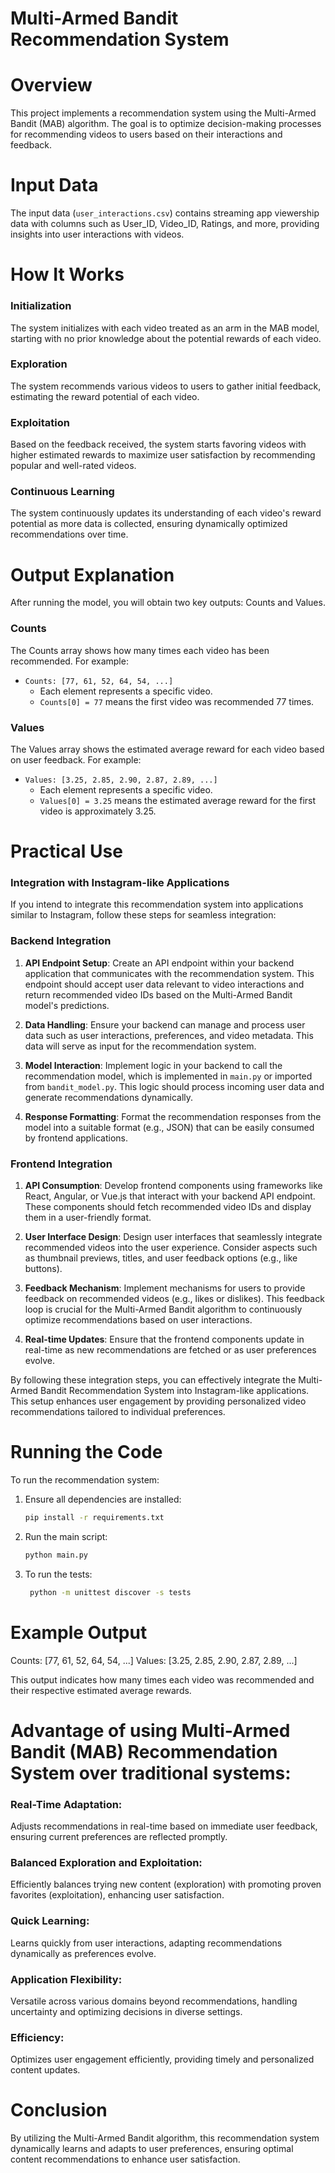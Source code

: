 # Multi-Armed Bandit Recommendation System

# Overview
This project implements a recommendation system using the Multi-Armed Bandit (MAB) algorithm. The goal is to optimize decision-making processes for recommending videos to users based on their interactions and feedback.

# Input Data
The input data (`user_interactions.csv`) contains streaming app viewership data with columns such as User_ID, Video_ID, Ratings, and more, providing insights into user interactions with videos.

# How It Works

### Initialization

The system initializes with each video treated as an arm in the MAB model, starting with no prior knowledge about the potential rewards of each video.

### Exploration

The system recommends various videos to users to gather initial feedback, estimating the reward potential of each video.

### Exploitation

Based on the feedback received, the system starts favoring videos with higher estimated rewards to maximize user satisfaction by recommending popular and well-rated videos.

### Continuous Learning

The system continuously updates its understanding of each video's reward potential as more data is collected, ensuring dynamically optimized recommendations over time.

# Output Explanation

After running the model, you will obtain two key outputs: Counts and Values.

### Counts

The Counts array shows how many times each video has been recommended. For example:
- `Counts: [77, 61, 52, 64, 54, ...]`
  - Each element represents a specific video.
  - `Counts[0] = 77` means the first video was recommended 77 times.

### Values

The Values array shows the estimated average reward for each video based on user feedback. For example:
- `Values: [3.25, 2.85, 2.90, 2.87, 2.89, ...]`
  - Each element represents a specific video.
  - `Values[0] = 3.25` means the estimated average reward for the first video is approximately 3.25.

# Practical Use

### Integration with Instagram-like Applications

If you intend to integrate this recommendation system into applications similar to Instagram, follow these steps for seamless integration:

### Backend Integration

1. **API Endpoint Setup**: Create an API endpoint within your backend application that communicates with the recommendation system. This endpoint should accept user data relevant to video interactions and return recommended video IDs based on the Multi-Armed Bandit model's predictions.

2. **Data Handling**: Ensure your backend can manage and process user data such as user interactions, preferences, and video metadata. This data will serve as input for the recommendation system.

3. **Model Interaction**: Implement logic in your backend to call the recommendation model, which is implemented in `main.py` or imported from `bandit_model.py`. This logic should process incoming user data and generate recommendations dynamically.

4. **Response Formatting**: Format the recommendation responses from the model into a suitable format (e.g., JSON) that can be easily consumed by frontend applications.

### Frontend Integration

1. **API Consumption**: Develop frontend components using frameworks like React, Angular, or Vue.js that interact with your backend API endpoint. These components should fetch recommended video IDs and display them in a user-friendly format.

2. **User Interface Design**: Design user interfaces that seamlessly integrate recommended videos into the user experience. Consider aspects such as thumbnail previews, titles, and user feedback options (e.g., like buttons).

3. **Feedback Mechanism**: Implement mechanisms for users to provide feedback on recommended videos (e.g., likes or dislikes). This feedback loop is crucial for the Multi-Armed Bandit algorithm to continuously optimize recommendations based on user interactions.

4. **Real-time Updates**: Ensure that the frontend components update in real-time as new recommendations are fetched or as user preferences evolve.

By following these integration steps, you can effectively integrate the Multi-Armed Bandit Recommendation System into Instagram-like applications. This setup enhances user engagement by providing personalized video recommendations tailored to individual preferences.

# Running the Code

To run the recommendation system:

1. Ensure all dependencies are installed:
   ```bash
   pip install -r requirements.txt


2. Run the main script:
   ```bash
   python main.py

4. To run the tests:
   ```bash
    python -m unittest discover -s tests

# Example Output

Counts: [77, 61, 52, 64, 54, ...]
Values: [3.25, 2.85, 2.90, 2.87, 2.89, ...]

This output indicates how many times each video was recommended and their respective estimated average rewards.

# Advantage of using Multi-Armed Bandit (MAB) Recommendation System over traditional systems:
### Real-Time Adaptation: 
Adjusts recommendations in real-time based on immediate user feedback, ensuring current preferences are reflected promptly.

### Balanced Exploration and Exploitation: 
Efficiently balances trying new content (exploration) with promoting proven favorites (exploitation), enhancing user satisfaction.

### Quick Learning: 
Learns quickly from user interactions, adapting recommendations dynamically as preferences evolve.

### Application Flexibility: 
Versatile across various domains beyond recommendations, handling uncertainty and optimizing decisions in diverse settings.

### Efficiency: 
Optimizes user engagement efficiently, providing timely and personalized content updates.
# Conclusion

By utilizing the Multi-Armed Bandit algorithm, this recommendation system dynamically learns and adapts to user preferences, ensuring optimal content recommendations to enhance user satisfaction.
